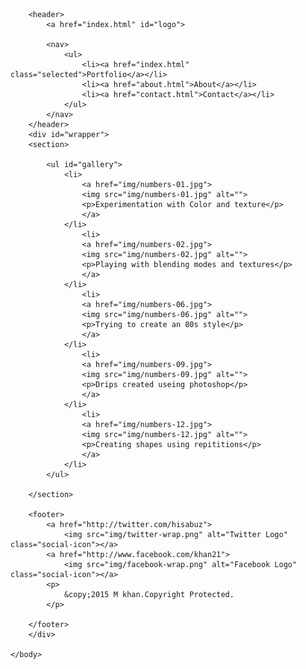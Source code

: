 <html>
    <head>
        <meta charset="UTF-8">
        <meta name="viewport" content="width=device-width, initial-scale=1.0">
        <link rel="stylesheet" href="css/normalize.css">
        <link href='http://fonts.googleapis.com/css?family=Changa+One|Open+Sans+Condensed:300' rel='stylesheet' type='text/css'>
        <link rel="stylesheet" href="css/main.css">
        <link rel="stylesheet" href="css/responsive.css">
    </head>
    <body>
        
        <header> 
            <a href="index.html" id="logo">

            <nav>
                <ul>
                    <li><a href="index.html" class="selected">Portfolio</a></li>
                    <li><a href="about.html">About</a></li>
                    <li><a href="contact.html">Contact</a></li>
                </ul>
            </nav>
        </header>
        <div id="wrapper">
        <section>
          
            <ul id="gallery">
                <li>
                    <a href="img/numbers-01.jpg">
                    <img src="img/numbers-01.jpg" alt="">
                    <p>Experimentation with Color and texture</p>
                    </a>
                </li>
                    <li>
                    <a href="img/numbers-02.jpg">
                    <img src="img/numbers-02.jpg" alt="">
                    <p>Playing with blending modes and textures</p>
                    </a>
                </li>
                    <li>
                    <a href="img/numbers-06.jpg">
                    <img src="img/numbers-06.jpg" alt="">
                    <p>Trying to create an 80s style</p>
                    </a>
                </li>
                    <li>
                    <a href="img/numbers-09.jpg">
                    <img src="img/numbers-09.jpg" alt="">
                    <p>Drips created useing photoshop</p>
                    </a>
                </li>
                    <li>
                    <a href="img/numbers-12.jpg">
                    <img src="img/numbers-12.jpg" alt="">
                    <p>Creating shapes using repititions</p>
                    </a>
                </li>
            </ul>
            
        </section>
        
        <footer>
            <a href="http://twitter.com/hisabuz">
                <img src="img/twitter-wrap.png" alt="Twitter Logo" class="social-icon"></a>
            <a href="http://www.facebook.com/khan21">
                <img src="img/facebook-wrap.png" alt="Facebook Logo" class="social-icon"></a>
            <p>
                &copy;2015 M khan.Copyright Protected.
            </p>
            
        </footer>
        </div>
        
    </body>
</html>
